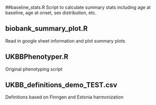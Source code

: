 ##baseline_stats.R
Script to calculate summary stats including age at baseline, age at onset, sex distribution, etc.

## biobank_summary_plot.R
Read in google sheet information and plot summary plots

## UKBBPhenotyper.R
Original phenotyping script 

## UKBB_definitions_demo_TEST.csv
Definitions based on Finngen and Estonia harmonization
